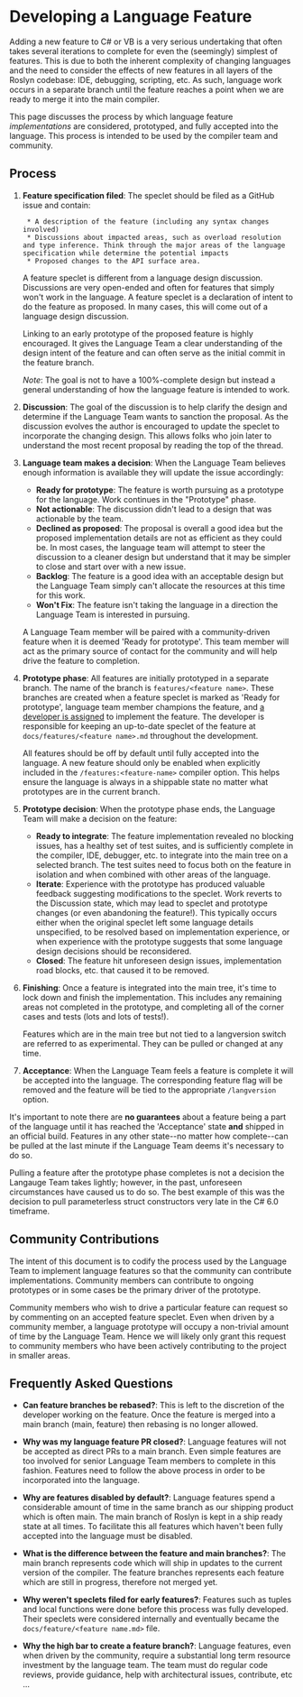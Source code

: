 # Developing a Language Feature

Adding a new feature to C# or VB is a very serious undertaking that often takes several iterations to complete for even the (seemingly) simplest of features. This is due to both the inherent complexity of changing languages and the need to consider the effects of new features in all layers of the Roslyn codebase: IDE, debugging, scripting, etc. As such, language work occurs in a separate branch until the feature reaches a point when we are ready to merge it into the main compiler.

This page discusses the process by which language feature *implementations* are considered, prototyped, and fully accepted into the language.  This process is intended to be used by the compiler team and community.  

## Process

1. **Feature specification filed**:  The speclet should be filed as a GitHub issue and contain:

        * A description of the feature (including any syntax changes involved)
        * Discussions about impacted areas, such as overload resolution and type inference. Think through the major areas of the language specification while determine the potential impacts
        * Proposed changes to the API surface area.

    A feature speclet is different from a language design discussion. Discussions are very open-ended and often for features that simply won't work in the language. A feature speclet is a declaration of intent to do the feature as proposed. In many cases, this will come out of a language design discussion.

    Linking to an early prototype of the proposed feature is highly encouraged. It gives the Language Team a clear understanding of the design intent of the feature and can often serve as the initial commit in the feature branch.  

    *Note*: The goal is not to have a 100%-complete design but instead a general understanding of how the language feature is intended to work.

1. **Discussion**: The goal of the discussion is to help clarify the design and determine if the Language Team wants to sanction the proposal. As the discussion evolves the author is encouraged to update the speclet to incorporate the changing design.  This allows folks who join later to understand the most recent proposal by reading the top of the thread.  

1. **Language team makes a decision**: When the Language Team believes enough information is available they will update the issue accordingly:

    * **Ready for prototype**: The feature is worth pursuing as a prototype for the language. Work continues in the "Prototype" phase.
    * **Not actionable**: The discussion didn't lead to a design that was actionable by the team.
    * **Declined as proposed**: The proposal is overall a good idea but the proposed implementation details are not as efficient as they could be. In most cases, the language team will attempt to steer the discussion to a cleaner design but understand that it may be simpler to close and start over with a new issue.  
    * **Backlog**: The feature is a good idea with an acceptable design but the Language Team simply can't allocate the resources at this time for this work.
    * **Won't Fix**: The feature isn't taking the language in a direction the Language Team is interested in pursuing.  

    A Language Team member will be paired with a community-driven feature when it is deemed 'Ready for prototype'. This team member will act as the primary source of contact for the community and will help drive the feature to completion.  

1. **Prototype phase**: All features are initially prototyped in a separate branch. The name of the branch is `features/<feature name>`. These branches are created when a feature speclet is marked as 'Ready for prototype', language team member champions the feature, and [a developer is assigned](#community-contributions) to implement the feature. The developer is responsible for keeping an up-to-date speclet of the feature at `docs/features/<feature name>.md` throughout the development.  

     All features should be off by default until fully accepted into the language. A new feature should only be enabled when explicitly included in the `/features:<feature-name>` compiler option. This helps ensure the language is always in a shippable state no matter what prototypes are in the current branch.

1. **Prototype decision**: When the prototype phase ends, the Language Team will make a decision on the feature:
    * **Ready to integrate**: The feature implementation revealed no blocking issues, has a healthy set of test suites, and is sufficiently complete in the compiler, IDE, debugger, etc. to integrate into the main tree on a selected branch.  The test suites need to focus both on the feature in isolation and when combined with other areas of the language.  
    * **Iterate**: Experience with the prototype has produced valuable feedback suggesting modifications to the
    speclet. Work reverts to the Discussion state, which may lead to speclet and prototype
    changes (or even abandoning the feature!). This typically occurs either when the original speclet
    left some language details unspecified, to be resolved based
    on implementation experience, or when experience with the prototype suggests that some language design
    decisions should be reconsidered. 
    * **Closed**: The feature hit unforeseen design issues, implementation road blocks, etc. that caused it to be removed.

1. **Finishing**: Once a feature is integrated into the main tree, it's time to lock down and finish the implementation. This includes any remaining areas not completed in the prototype, and completing all of the corner cases and tests (lots and lots of tests!).  

    Features which are in the main tree but not tied to a langversion switch are referred to as experimental. They can be pulled or changed at any time.

1. **Acceptance**: When the Language Team feels a feature is complete it will be accepted into the language. The corresponding feature flag will be removed and the feature will be tied to the appropriate `/langversion` option.  

It's important to note there are **no guarantees** about a feature being a part of the language until it has reached the 'Acceptance' state **and** shipped in an official build. Features in any other state--no matter how complete--can be pulled at the last minute if the Language Team deems it's necessary to do so.  

Pulling a feature after the prototype phase completes is not a decision the Langauge Team takes lightly; however, in the past, unforeseen circumstances have caused us to do so. The best example of this was the decision to pull parameterless struct constructors very late in the C# 6.0 timeframe.  

## Community Contributions
The intent of this document is to codify the process used by the Language Team to implement language features so that the community can contribute implementations. Community members can contribute to ongoing prototypes or in some cases be the primary driver of the prototype.  

Community members who wish to drive a particular feature can request so by commenting on an accepted feature speclet. Even when driven by a community member, a language prototype will occupy a non-trivial amount of time by the Language Team.  Hence we will likely only grant this request to community members who have been actively contributing to the project in smaller areas.
## Frequently Asked Questions

- **Can feature branches be rebased?**: This is left to the discretion of the developer working on the feature. Once the feature is merged into a main branch (main, feature) then rebasing is no longer allowed.

- **Why was my language feature PR closed?**: Language features will not be accepted as direct PRs to a main branch. Even simple features are too involved for senior Language Team members to complete in this fashion. Features need to follow the above process in order to be incorporated into the language.

- **Why are features disabled by default?**: Language features spend a considerable amount of time in the same branch as our shipping product which is often main.  The main branch of Roslyn is kept in a ship ready state at all times.  To facilitate this all features which haven't been fully accepted into the language must be disabled.

- **What is the difference between the feature and main branches?**: The main branch represents code which will ship in updates to the current version of the compiler.  The feature branches represents each feature which are still in progress, therefore not merged yet.

- **Why weren't speclets filed for early features?**: Features such as tuples and local functions were done before this process was fully developed.  Their speclets were considered internally and eventually became the `docs/feature/<feature name.md>` file.

- **Why the high bar to create a feature branch?**: Language features, even when driven by the community, require a substantial long term resource investment by the language team.  The team must do regular code reviews, provide guidance, help with architectural issues, contribute, etc ...  
